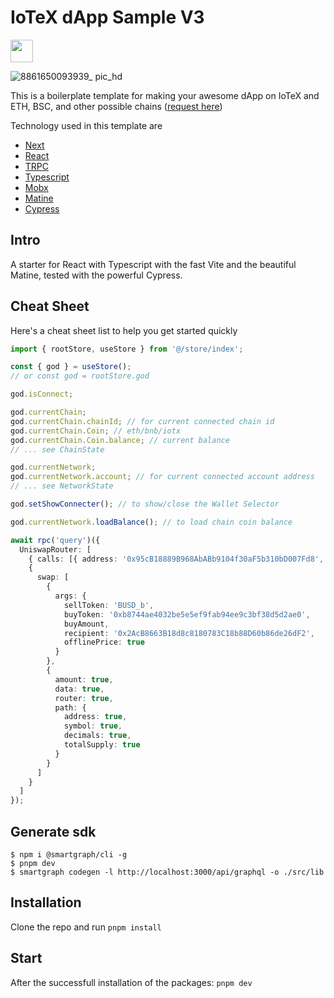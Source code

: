 # IoTeX dApp Sample V3

<a href="https://iotex.io/devdiscord" target="_blank">
  <img src="https://github.com/iotexproject/halogrants/blob/880eea4af074b082a75608c7376bd7a8eaa1ac21/img/btn-discord.svg" height="36px">
</a>

![8861650093939_ pic_hd](https://user-images.githubusercontent.com/448293/171796205-937711d1-e336-4770-9388-ec0b02de3b89.jpg)


This is a boilerplate template for making your awesome dApp on IoTeX and ETH, BSC, and other possible chains ([request here](https://github.com/iotexproject/iotex-dapp-sample-v2/issues/new))

Technology used in this template are

- [Next](https://github.com/vercel/next.js)
- [React](https://reactjs.org/)
- [TRPC](https://trpc.io/)
- [Typescript](https://www.typescriptlang.org/)
- [Mobx](https://mobx.js.org/README.html)
- [Matine](https://mantine.dev/core/theme-icon/)
- [Cypress](https://www.cypress.io/)

## Intro

A starter for React with Typescript with the fast Vite and the beautiful Matine, tested with the powerful Cypress.

## Cheat Sheet

Here's a cheat sheet list to help you get started quickly

```ts
import { rootStore, useStore } from '@/store/index';

const { god } = useStore();
// or const god = rootStore.god

god.isConnect;

god.currentChain;
god.currentChain.chainId; // for current connected chain id
god.currentChain.Coin; // eth/bnb/iotx
god.currentChain.Coin.balance; // current balance
// ... see ChainState

god.currentNetwork;
god.currentNetwork.account; // for current connected account address
// ... see NetworkState

god.setShowConnecter(); // to show/close the Wallet Selector

god.currentNetwork.loadBalance(); // to load chain coin balance

await rpc('query')({
  UniswapRouter: [
    { calls: [{ address: '0x95cB18889B968AbABb9104f30aF5b310bD007Fd8', chainId: 4689 }] },
    {
      swap: [
        {
          args: {
            sellToken: 'BUSD_b',
            buyToken: '0xb8744ae4032be5e5ef9fab94ee9c3bf38d5d2ae0',
            buyAmount,
            recipient: '0x2AcB8663B18d8c8180783C18b88D60b86de26dF2',
            offlinePrice: true
          }
        },
        {
          amount: true,
          data: true,
          router: true,
          path: {
            address: true,
            symbol: true,
            decimals: true,
            totalSupply: true
          }
        }
      ]
    }
  ]
});
```

## Generate sdk

```
$ npm i @smartgraph/cli -g
$ pnpm dev
$ smartgraph codegen -l http://localhost:3000/api/graphql -o ./src/lib

```

## Installation

Clone the repo and run `pnpm install`

## Start

After the successfull installation of the packages: `pnpm dev`


